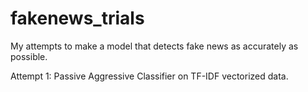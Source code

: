 # fakenews_trials
My attempts to make a model that detects fake news as accurately as possible.

Attempt 1: Passive Aggressive Classifier on TF-IDF vectorized data.
